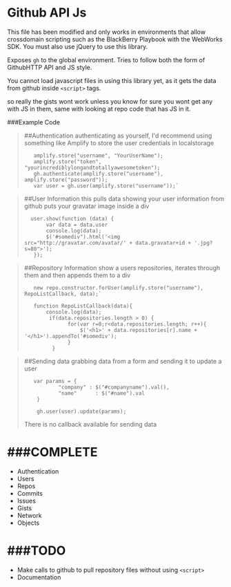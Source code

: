Github API Js
===============
This file has been modified and only works in environments that allow crossdomain scripting such as the BlackBerry Playbook with the WebWorks SDK.
You must also use jQuery to use this library.

Exposes `gh` to the global environment. Tries to follow both the form of GithubHTTP API and JS style. 

You cannot load javascript files in using this library yet, as it gets the data from github inside `<script>` tags.

so really the gists wont work unless you know for sure you wont get any with JS in them, same with looking at repo code that has JS in it.

###Example Code

>##Authentication
>    authenticating as yourself, I'd recommend using something like Amplify to store the user credentials in localstorage
>
>        amplify.store("username", "YourUserName");
>        amplify.store("token", "yourincrediblylongandtotallyawesometoken");
>        gh.authenticate(amplify.store("username"), amplify.store("password"));
>        var user = gh.user(amplify.store("username"));`
    
>##User Information
>  this pulls data showing your user information from github puts your gravatar image inside a div
>
>       user.show(function (data) {
>            var data = data.user
>            console.log(data);
>            $('#somediv").html('<img src="http://gravatar.com/avatar/' + data.gravatar+id + '.jpg?s=80">');
>        });

>##Repository Information
>    show a users repositories, iterates through them and then appends them to a div
>
>        new repo.constructor.forUser(amplify.store("username"), RepoListCallback, data);`
>    
>        function RepoListCallback(data){
>            console.log(data);
>             if(data.repositories.length > 0) {
>                   for(var r=0;r<data.repositories.length; r++){
>                       $('<h1>' + data.repositories[r].name + '</h1>').appendTo('#somediv');
>                   }
>              }
   

>##Sending data
>    grabbing data from a form and sending it to update a user
>
>        var params = {
>                "company" : $("#companyname").val(),
>                "name"      : $("#name").val
>         }
>
>         gh.user(user).update(params);
>
>   There is no callback available for sending data

   
###COMPLETE
========

* Authentication
* Users
* Repos
* Commits
* Issues
* Gists
* Network
* Objects

###TODO
====
* Make calls to github to pull repository files without using `<script>`
* Documentation
